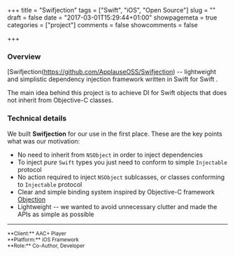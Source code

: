 +++
title = "Swifjection"
tags = ["Swift", "iOS", "Open Source"]
slug = ""
draft = false
date = "2017-03-01T15:29:44+01:00"
showpagemeta = true
categories = ["project"]
comments = false
showcomments = false

+++

### Overview

 [Swifjection(https://github.com/ApplauseOSS/Swifjection) -- lightweight and simplistic dependency injection framework written in Swift for Swift .

The main idea behind this project is to achieve DI for Swift objects that does not inherit from Objective-C classes.

### Technical details

We built **Swifjection** for our use in the first place. These are the key points what was our motivation:

* No need to inherit from `NSObject` in order to inject dependencies
* To inject *pure* `Swift` types you just need to conform to simple `Injectable` protocol
* No action required to inject `NSObject` sublcasses, or classes conforming to `Injectable` protocol
* Clear and simple binding system inspired by Objective-C framework [Objection](https://github.com/atomicobject/objection)
* Lightweight -- we wanted to avoid unnecessary clutter and made the APIs as simple as possible

---
<sup>
**Client:** AAC+ Player</br>
**Platform:** iOS Framework</br>
**Role:** Co-Author, Developer
</sup>